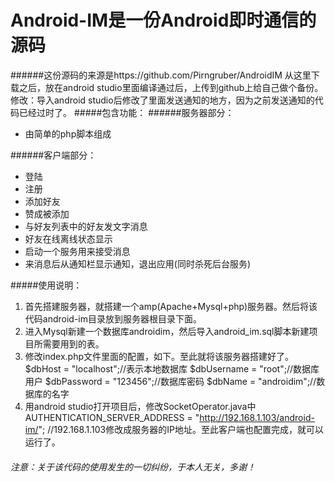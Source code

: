 # Android-IM是一份Android即时通信的源码
######这份源码的来源是https://github.com/Pirngruber/AndroidIM 从这里下载之后，放在android studio里面编译通过后，上传到github上给自己做个备份。修改：导入android studio后修改了里面发送通知的地方，因为之前发送通知的代码已经过时了。
#####包含功能：
######服务器部分：

- 由简单的php脚本组成

######客户端部分：
- 登陆
- 注册
- 添加好友
- 赞成被添加
- 与好友列表中的好友发文字消息
- 好友在线离线状态显示
- 启动一个服务用来接受消息
- 来消息后从通知栏显示通知，退出应用(同时杀死后台服务)

#####使用说明：
1. 首先搭建服务器，就搭建一个amp(Apache+Mysql+php)服务器。然后将该代码android-im目录放到服务器根目录下面。
2. 进入Mysql新建一个数据库androidim，然后导入android_im.sql脚本新建项目所需要用到的表。
3. 修改index.php文件里面的配置，如下。至此就将该服务器搭建好了。
$dbHost = "localhost";//表示本地数据库
$dbUsername = "root";//数据库用户
$dbPassword = "123456";//数据库密码
$dbName = "androidim";//数据库的名字
4. 用android studio打开项目后，修改SocketOperator.java中AUTHENTICATION_SERVER_ADDRESS = "http://192.168.1.103/android-im/"; //192.168.1.103修改成服务器的IP地址。至此客户端也配置完成，就可以运行了。

###### *注意：关于该代码的使用发生的一切纠纷，于本人无关，多谢！*
